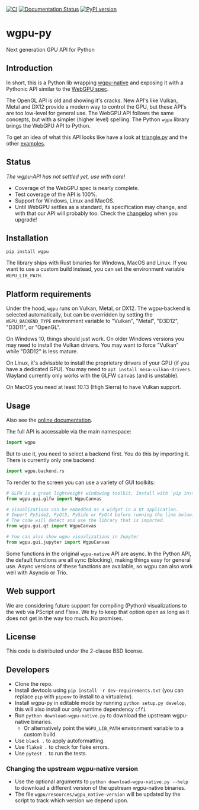 [![CI](https://github.com/pygfx/wgpu-py/workflows/CI/badge.svg)](https://github.com/pygfx/wgpu-py/actions)
[![Documentation Status](https://readthedocs.org/projects/wgpu-py/badge/?version=latest)](https://wgpu-py.readthedocs.io)
[![PyPI version](https://badge.fury.io/py/wgpu.svg)](https://badge.fury.io/py/wgpu)

# wgpu-py

Next generation GPU API for Python


## Introduction

In short, this is a Python lib wrapping [wgpu-native](https://github.com/gfx-rs/wgpu)
and exposing it with a Pythonic API similar to the [WebGPU spec](https://gpuweb.github.io/gpuweb/).

The OpenGL API is old and showing it's cracks. New API's like Vulkan,
Metal and DX12 provide a modern way to control the GPU, but these API's
are too low-level for general use. The WebGPU API follows the same concepts, but with
a simpler (higher level) spelling. The Python `wgpu` library brings the
WebGPU API to Python.

To get an idea of what this API looks like have a look at [triangle.py](https://github.com/pygfx/wgpu-py/blob/main/examples/triangle.py) and the other [examples](https://github.com/pygfx/wgpu-py/blob/main/examples/).


## Status

*The wgpu-API has not settled yet, use with care!*

* Coverage of the WebGPU spec is nearly complete.
* Test coverage of the API is 100%.
* Support for Windows, Linux and MacOS.
* Until WebGPU settles as a standard, its specification
  may change, and with that our API will probably too. Check the [changelog](CHANGELOG.md) when you upgrade!


## Installation

```
pip install wgpu
```

The library ships with Rust binaries for Windows, MacOS and Linux. If you want to use
a custom build instead, you can set the environment variable `WGPU_LIB_PATH`.


## Platform requirements

Under the hood, `wgpu` runs on Vulkan, Metal, or DX12. The wgpu-backend is selected automatically, but can be overridden by setting the `WGPU_BACKEND_TYPE` environment variable to "Vulkan", "Metal", "D3D12", "D3D11", or "OpenGL".

On Windows 10, things should just work. On older Windows versions you
may need to install the Vulkan drivers. You may want to force "Vulkan" while "D3D12" is less mature.

On Linux, it's advisable to install the proprietary drivers of your GPU
(if you have a dedicated GPU). You may need to `apt install mesa-vulkan-drivers`.
Wayland currently only works with the GLFW canvas (and is unstable).

On MacOS you need at least 10.13 (High Sierra) to have Vulkan support.


## Usage

Also see the [online documentation](https://wgpu-py.readthedocs.io).

The full API is accessable via the main namespace:
```py
import wgpu
```

But to use it, you need to select a backend first. You do this by importing it.
There is currently only one backend:
```py
import wgpu.backend.rs
```

To render to the screen you can use a variety of GUI toolkits:

```py
# GLFW is a great lightweight windowing toolkit. Install with `pip install glfw`
from wgpu.gui.glfw import WgpuCanvas

# Visualizations can be embedded as a widget in a Qt application.
# Import PySide2, PyQt5, PySide or PyQt4 before running the line below.
# The code will detect and use the library that is imported.
from wgpu.gui.qt import WgpuCanvas

# You can also show wgpu visualizations in Jupyter
from wgpu.gui.jupyter import WgpuCanvas
```

Some functions in the original `wgpu-native` API are async. In the Python API,
the default functions are all sync (blocking), making things easy for general use.
Async versions of these functions are available, so wgpu can also work
well with Asyncio or Trio.


## Web support

We are considering future support for compiling (Python)
visualizations to the web via PScript and Flexx. We try to keep that
option open as long as it does not get in the way too much. No promises.


## License

This code is distributed under the 2-clause BSD license.


## Developers

* Clone the repo.
* Install devtools using `pip install -r dev-requirements.txt` (you can replace `pip` with `pipenv` to install to a virtualenv).
* Install wgpu-py in editable mode by running `python setup.py develop`, this will also install our only runtime dependency `cffi`
* Run `python download-wgpu-native.py` to download the upstream wgpu-native binaries.
  * Or alternatively point the `WGPU_LIB_PATH` environment variable to a custom build.
* Use `black .` to apply autoformatting.
* Use `flake8 .` to check for flake errors.
* Use `pytest .` to run the tests.


### Changing the upstream wgpu-native version

* Use the optional arguments to `python download-wgpu-native.py --help` to download a different version of the upstream wgpu-native binaries.
* The file `wgpu/resources/wgpu_native-version` will be updated by the script to track which version we depend upon.
